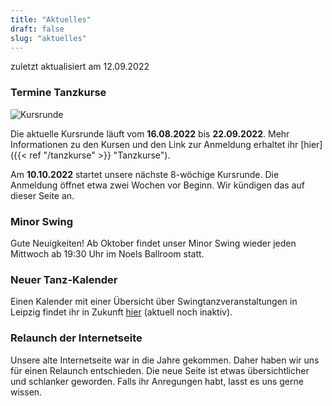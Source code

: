 ```yaml
---
title: "Aktuelles"
draft: false
slug: "aktuelles"
---
```


zuletzt aktualisiert am 12.09.2022

### Termine Tanzkurse

![Kursrunde](slider_kursrunde.jpg)

Die aktuelle Kursrunde läuft vom **16.08.2022** bis **22.09.2022**. Mehr Informationen zu den Kursen und den Link zur Anmeldung erhaltet ihr [hier]({{< ref "/tanzkurse" >}} "Tanzkurse").

Am **10.10.2022** startet unsere nächste 8-wöchige Kursrunde. Die Anmeldung öffnet etwa zwei Wochen vor Beginn. Wir kündigen das auf dieser Seite an.

### Minor Swing
Gute Neuigkeiten! Ab Oktober findet unser Minor Swing wieder jeden Mittwoch ab 19:30 Uhr im Noels Ballroom statt.

### Neuer Tanz-Kalender
Einen Kalender mit einer Übersicht über Swingtanzveranstaltungen in Leipzig findet ihr in Zukunft [hier](tba) (aktuell noch inaktiv).

### Relaunch der Internetseite
Unsere alte Internetseite war in die Jahre gekommen. Daher haben wir uns für einen Relaunch entschieden. Die neue Seite ist etwas übersichtlicher und schlanker geworden. Falls ihr Anregungen habt, lasst es uns gerne wissen.


